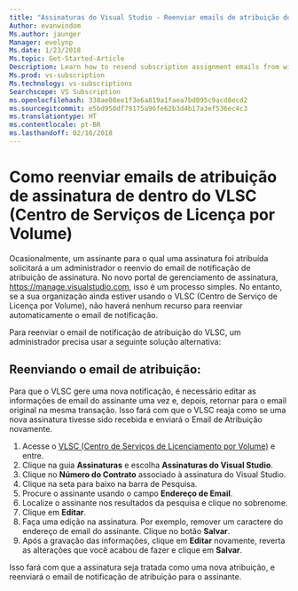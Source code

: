 ```yaml
---
title: "Assinaturas do Visual Studio - Reenviar emails de atribuição do VLSC"
Author: evanwindom
Ms.author: jaunger
Manager: evelynp
Ms.date: 1/23/2018
Ms.topic: Get-Started-Article
Description: Learn how to resend subscription assignment emails from within VLSC
Ms.prod: vs-subscription
Ms.technology: vs-subscriptions
Searchscope: VS Subscription
ms.openlocfilehash: 338ae08ee1f3e6a819a1faea7bd095c9acd8ecd2
ms.sourcegitcommit: e5bd950df79175a96fe62b3d4b17a3ef536ec4c3
ms.translationtype: HT
ms.contentlocale: pt-BR
ms.lasthandoff: 02/16/2018
---
```

# <a name="how-to-resend-subscription-assignment-emails-from-within-volume-license-service-center-vlsc"></a>Como reenviar emails de atribuição de assinatura de dentro do VLSC (Centro de Serviços de Licença por Volume)

Ocasionalmente, um assinante para o qual uma assinatura foi atribuída solicitará a um administrador o reenvio do email de notificação de atribuição de assinatura.  No novo portal de gerenciamento de assinatura, https://manage.visualstudio.com, isso é um processo simples.  No entanto, se a sua organização ainda estiver usando o VLSC (Centro de Serviço de Licença por Volume), não haverá nenhum recurso para reenviar automaticamente o email de notificação.  

Para reenviar o email de notificação de atribuição do VLSC, um administrador precisa usar a seguinte solução alternativa:

## <a name="resending-the-assignment-email"></a>Reenviando o email de atribuição:

Para que o VLSC gere uma nova notificação, é necessário editar as informações de email do assinante uma vez e, depois, retornar para o email original na mesma transação. Isso fará com que o VLSC reaja como se uma nova assinatura tivesse sido recebida e enviará o Email de Atribuição novamente.

1.  Acesse o [VLSC (Centro de Serviços de Licenciamento por Volume)](https://www.microsoft.com/Licensing/servicecenter/default.aspx) e entre.
2.  Clique na guia **Assinaturas** e escolha **Assinaturas do Visual Studio**.
3.  Clique no **Número do Contrato** associado à assinatura do Visual Studio.
4.  Clique na seta para baixo na barra de Pesquisa. 
5.  Procure o assinante usando o campo **Endereço de Email**.
6.  Localize o assinante nos resultados da pesquisa e clique no sobrenome. 
7.  Clique em **Editar**.
8.  Faça uma edição na assinatura. Por exemplo, remover um caractere do endereço de email do assinante. Clique no botão **Salvar**.
9.  Após a gravação das informações, clique em **Editar** novamente, reverta as alterações que você acabou de fazer e clique em **Salvar**.  

Isso fará com que a assinatura seja tratada como uma nova atribuição, e reenviará o email de notificação de atribuição para o assinante.  
